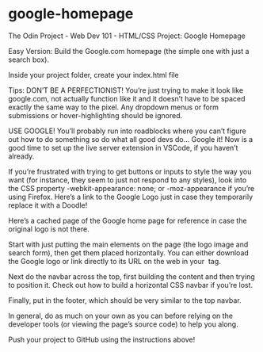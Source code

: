 # google-homepage
The Odin Project - Web Dev 101 - HTML/CSS Project: Google Homepage

Easy Version: Build the Google.com homepage
(the simple one with just a search box).

Inside your project folder, create your index.html file

Tips:
DON’T BE A PERFECTIONIST! You’re just trying to make it look like google.com, not actually function like it and it doesn’t have to be spaced exactly the same way to the pixel. Any dropdown menus or form submissions or hover-highlighting should be ignored.

USE GOOGLE! You’ll probably run into roadblocks where you can’t figure out how to do something so do what all good devs do… Google it!
Now is a good time to set up the live server extension in VSCode, if you haven’t already.

If you’re frustrated with trying to get buttons or inputs to style the way you want (for instance, they seem to just not respond to any styles), look into the CSS property -webkit-appearance: none; or -moz-appearance if you’re using Firefox.
Here’s a link to the Google Logo just in case they temporarily replace it with a Doodle!

Here’s a cached page of the Google home page for reference in case the original logo is not there.

Start with just putting the main elements on the page (the logo image and search form), then get them placed horizontally. You can either download the Google logo or link directly to its URL on the web in your <img> tag.

Next do the navbar across the top, first building the content and then trying to position it. Check out how to build a horizontal CSS navbar if you’re lost.

Finally, put in the footer, which should be very similar to the top navbar.

In general, do as much on your own as you can before relying on the developer tools (or viewing the page’s source code) to help you along.

Push your project to GitHub using the instructions above!
